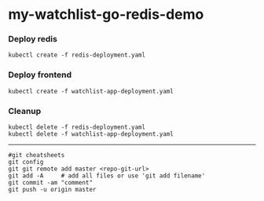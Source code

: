 # my-watchlist-go-redis-demo

### Deploy redis
```
kubectl create -f redis-deployment.yaml
```

### Deploy frontend
```
kubectl create -f watchlist-app-deployment.yaml
```

### Cleanup
```
kubectl delete -f redis-deployment.yaml
kubectl delete -f watchlist-app-deployment.yaml 
```

-------------

```
#git cheatsheets
git config
git git remote add master <repo-git-url>
git add -A     # add all files or use 'git add filename'
git commit -am "comment" 
git push -u origin master

```